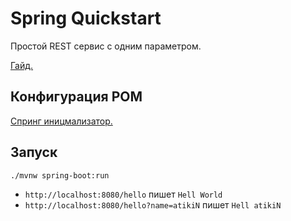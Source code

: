 # Spring Quickstart

Простой REST сервис с одним параметром.

[Гайд.](https://spring.io/quickstart)

## Конфигурация POM

[Спринг иницмализатор.](https://start.spring.io/)

## Запуск 

`./mvnw spring-boot:run`

* `http://localhost:8080/hello` пишет `Hell World`
* `http://localhost:8080/hello?name=atikiN` пишет `Hell atikiN`

